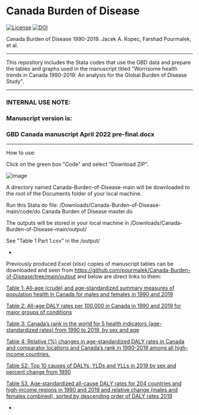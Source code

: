 # Canada Burden of Disease

[![License](https://img.shields.io/badge/License-Apache%202.0-blue.svg)](https://opensource.org/licenses/Apache-2.0) [![DOI](https://zenodo.org/badge/475202009.svg)](https://zenodo.org/badge/latestdoi/475202009)



Canada Burden of Disease 1990-2019. Jacek A. Kopec, Farshad Pourmalek, et al. 


**********************

This repository includes the Stata codes that use the GBD data and prepare the tables and graphs used in the manuscript titled "Worrisome health trends in Canada 1990-2019: An analysis for the Global Burden of Disease Study". 

**********************

### INTERNAL USE NOTE:

### Manuscript version is:

### GBD Canada manuscript April 2022 pre-final.docx

**********************

How to use:

Click on the green box "Code" and select "Download ZIP".

![image](https://user-images.githubusercontent.com/30849720/160523195-a884f426-a836-4238-8441-577716a67e7a.png)

A directory named Canada-Burden-of-Disease-main will be downloaded to the root of the Documents folder of your local machine. 

Run this Stata do file: /Downloads/Canada-Burden-of-Disease-main/code/do Canada Burden of Disease master.do

The outputs will be stored in your local machine in /Downloads/Canada-Burden-of-Disease-main/output/

See "Table 1 Part 1.csv" in the /output/

*

Previously produced Excel (xlsx) copies of manuscript tables can be downloaded and seen from https://github.com/pourmalek/Canada-Burden-of-Disease/tree/main/output and below are direct links to them:

[Table 1: All-age (crude) and age-standardized summary measures of population health in Canada for males and females in 1990 and 2019](https://github.com/pourmalek/Canada-Burden-of-Disease/blob/main/output/Table%201.xlsx)

[Table 2: All-age DALY rates per 100,000 in Canada in 1990 and 2019 for major groups of conditions](https://github.com/pourmalek/Canada-Burden-of-Disease/blob/main/output/Table%202.xlsx)

[Table 3: Canada’s rank in the world for 5 health indicators (age-standardized rates) from 1990 to 2019, by sex and age](https://github.com/pourmalek/Canada-Burden-of-Disease/blob/main/output/Table%203.xlsx)

[Table 4: Relative (%) changes in age-standardized DALY rates in Canada and comparator locations and Canada’s rank in 1990-2019 among all high-income countries. ](https://github.com/pourmalek/Canada-Burden-of-Disease/blob/main/output/Table%204.xlsx)

[Table S2: Top 10 causes of DALYs, YLDs and YLLs in 2019 by sex and percent change from 1990](https://github.com/pourmalek/Canada-Burden-of-Disease/blob/main/output/Table%20S2.xlsx)

[Table S3. Age-standardized all-cause DALY rates for 204 countries and high-income regions in 1990 and 2019 and relative change (males and females combined), sorted by descending order of DALY rates 2019](https://github.com/pourmalek/Canada-Burden-of-Disease/blob/main/output/Table%20S3.xlsx)

*

